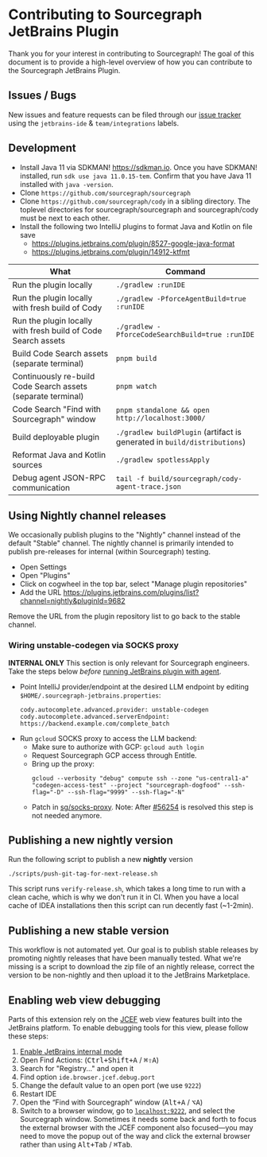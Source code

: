 # Contributing to Sourcegraph JetBrains Plugin

Thank you for your interest in contributing to Sourcegraph! The goal of this
document is to provide a high-level overview of how you can contribute to the
Sourcegraph JetBrains Plugin.

## Issues / Bugs

New issues and feature requests can be filed through
our [issue tracker](https://github.com/sourcegraph/sourcegraph/issues/new?labels=team/integrations,jetbrains-ide&title=JetBrains:+)
using the `jetbrains-ide` & `team/integrations` labels.

## Development

- Install Java 11 via SDKMAN! https://sdkman.io. Once you have SDKMAN! installed, run `sdk use java 11.0.15-tem`.
  Confirm that you have Java 11 installed with `java -version`.
- Clone `https://github.com/sourcegraph/sourcegraph`
- Clone `https://github.com/sourcegraph/cody` in a sibling directory. The toplevel directories for
  sourcegraph/sourcegraph and sourcegraph/cody must be next to each other.
- Install the following two IntelliJ plugins to format Java and Kotlin on file save
    - https://plugins.jetbrains.com/plugin/8527-google-java-format
    - https://plugins.jetbrains.com/plugin/14912-ktfmt

| What                                                          | Command                                                                  |
|---------------------------------------------------------------|--------------------------------------------------------------------------|
| Run the plugin locally                                        | `./gradlew :runIDE`                                                      |
| Run the plugin locally with fresh build of Cody               | `./gradlew -PforceAgentBuild=true :runIDE`                               |
| Run the plugin locally with fresh build of Code Search assets | `./gradlew -PforceCodeSearchBuild=true :runIDE`                          |
| Build Code Search assets (separate terminal)                  | `pnpm build`                                                             |
| Continuously re-build Code Search assets (separate terminal)  | `pnpm watch`                                                             |
| Code Search "Find with Sourcegraph" window                    | `pnpm standalone && open http://localhost:3000/`                         |
| Build deployable plugin                                       | `./gradlew buildPlugin` (artifact is generated in `build/distributions`) |
| Reformat Java and Kotlin sources                              | `./gradlew spotlessApply`                                                |
| Debug agent JSON-RPC communication                            | `tail -f build/sourcegraph/cody-agent-trace.json`                        |

## Using Nightly channel releases

We occasionally publish plugins to the "Nightly" channel instead of the default
"Stable" channel. The nightly channel is primarily intended to publish
pre-releases for internal (within Sourcegraph) testing.

- Open Settings
- Open "Plugins"
- Click on cogwheel in the top bar, select "Manage plugin repositories"
- Add the URL https://plugins.jetbrains.com/plugins/list?channel=nightly&pluginId=9682

Remove the URL from the plugin repository list to go back to the stable channel.

### Wiring unstable-codegen via SOCKS proxy

**INTERNAL ONLY** This section is only relevant for Sourcegraph engineers.
Take the steps below _before_ [running JetBrains plugin with agent](#developing-jetbrains-plugin-with-the-agent).

- Point IntelliJ provider/endpoint at the desired LLM endpoint by editing `$HOME/.sourcegraph-jetbrains.properties`:
  ```
  cody.autocomplete.advanced.provider: unstable-codegen
  cody.autocomplete.advanced.serverEndpoint: https://backend.example.com/complete_batch
  ```
- Run `gcloud` SOCKS proxy to access the LLM backend:
    - Make sure to authorize with GCP: `gcloud auth login`
    - Request Sourcegraph GCP access through Entitle.
    - Bring up the proxy:
      ```
      gcloud --verbosity "debug" compute ssh --zone "us-central1-a" "codegen-access-test" --project "sourcegraph-dogfood" --ssh-flag="-D" --ssh-flag="9999" --ssh-flag="-N"
      ```
    - Patch in [sg/socks-proxy](https://github.com/sourcegraph/cody/compare/sg/socks-proxy?expand=1).
      Note: After [#56254](https://github.com/sourcegraph/sourcegraph/issues/56254) is resolved this step is not needed
      anymore.

## Publishing a new nightly version

Run the following script to publish a new **nightly** version

```shell
./scripts/push-git-tag-for-next-release.sh
```

This script runs `verify-release.sh`, which takes a long time to run with a clean cache, which is why we don't run it in
CI. When you have a local cache of IDEA installations then this script can run decently fast (~1-2min).

## Publishing a new stable version

This workflow is not automated yet. Our goal is to publish stable releases by promoting nightly releases that have been
manually tested. What we're missing is a script to download the zip file of an nightly release, correct the version
to be non-nightly and then upload it to the JetBrains Marketplace.

## Enabling web view debugging

Parts of this extension rely on the [JCEF](https://plugins.jetbrains.com/docs/intellij/jcef.html) web view features
built into the JetBrains platform. To enable debugging tools for this view, please follow these steps:

1. [Enable JetBrains internal mode](https://plugins.jetbrains.com/docs/intellij/enabling-internal.html)
2. Open Find Actions: (<kbd>Ctrl+Shift+A</kbd> / <kbd>⌘⇧A</kbd>)
3. Search for "Registry..." and open it
4. Find option `ide.browser.jcef.debug.port`
5. Change the default value to an open port (we use `9222`)
6. Restart IDE
7. Open the “Find with Sourcegraph” window (<kbd>Alt+A</kbd> / <kbd>⌥A</kbd>)
8. Switch to a browser window, go to [`localhost:9222`](http://localhost:9222), and select the Sourcegraph window.
   Sometimes it needs some back and forth to focus the external browser with the JCEF component also focused—you may
   need to move the popup out of the way and click the external browser rather than using <kbd>Alt+Tab</kbd> / <kbd>
   ⌘Tab</kbd>.
